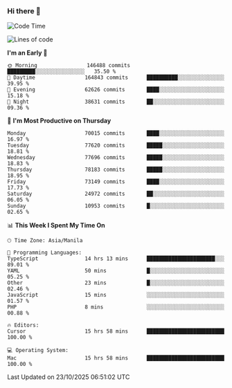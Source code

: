 ### Hi there 👋

<!--START_SECTION:waka-->
![Code Time](http://img.shields.io/badge/Code%20Time-6%2C417%20hrs%2054%20mins-blue)

![Lines of code](https://img.shields.io/badge/From%20Hello%20World%20I%27ve%20Written-139.7%20million%20lines%20of%20code-blue)

**I'm an Early 🐤** 

```text
🌞 Morning                146488 commits      █████████░░░░░░░░░░░░░░░░   35.50 % 
🌆 Daytime                164843 commits      ██████████░░░░░░░░░░░░░░░   39.95 % 
🌃 Evening                62626 commits       ████░░░░░░░░░░░░░░░░░░░░░   15.18 % 
🌙 Night                  38631 commits       ██░░░░░░░░░░░░░░░░░░░░░░░   09.36 % 
```
📅 **I'm Most Productive on Thursday** 

```text
Monday                   70015 commits       ████░░░░░░░░░░░░░░░░░░░░░   16.97 % 
Tuesday                  77620 commits       █████░░░░░░░░░░░░░░░░░░░░   18.81 % 
Wednesday                77696 commits       █████░░░░░░░░░░░░░░░░░░░░   18.83 % 
Thursday                 78183 commits       █████░░░░░░░░░░░░░░░░░░░░   18.95 % 
Friday                   73149 commits       ████░░░░░░░░░░░░░░░░░░░░░   17.73 % 
Saturday                 24972 commits       ██░░░░░░░░░░░░░░░░░░░░░░░   06.05 % 
Sunday                   10953 commits       █░░░░░░░░░░░░░░░░░░░░░░░░   02.65 % 
```


📊 **This Week I Spent My Time On** 

```text
🕑︎ Time Zone: Asia/Manila

💬 Programming Languages: 
TypeScript               14 hrs 13 mins      ██████████████████████░░░   89.01 % 
YAML                     50 mins             █░░░░░░░░░░░░░░░░░░░░░░░░   05.25 % 
Other                    23 mins             █░░░░░░░░░░░░░░░░░░░░░░░░   02.46 % 
JavaScript               15 mins             ░░░░░░░░░░░░░░░░░░░░░░░░░   01.57 % 
PHP                      8 mins              ░░░░░░░░░░░░░░░░░░░░░░░░░   00.88 % 

🔥 Editors: 
Cursor                   15 hrs 58 mins      █████████████████████████   100.00 % 

💻 Operating System: 
Mac                      15 hrs 58 mins      █████████████████████████   100.00 % 
```


 Last Updated on 23/10/2025 06:51:02 UTC
<!--END_SECTION:waka-->


<!--
**rad182/rad182** is a ✨ _special_ ✨ repository because its `README.md` (this file) appears on your GitHub profile.

Here are some ideas to get you started:

- 🔭 I’m currently working on ...
- 🌱 I’m currently learning ...
- 👯 I’m looking to collaborate on ...
- 🤔 I’m looking for help with ...
- 💬 Ask me about ...
- 📫 How to reach me: ...
- 😄 Pronouns: ...
- ⚡ Fun fact: ...
-->

